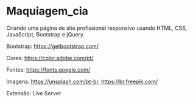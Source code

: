 # Maquiagem_cia
Criando uma página de site profissional responsivo usando HTML, CSS, JavaScript, Bootstrap e jQuery.

Bootstrap: https://getbootstrap.com/

Cores: https://color.adobe.com/pt/

Fontes: https://fonts.google.com/

Imagens: https://unsplash.com/pt-br, https://br.freepik.com/

Extensão: Live Server